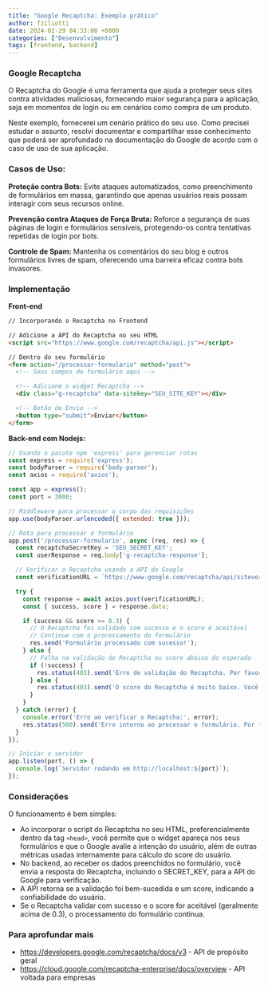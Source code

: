 ```yaml
---
title: "Google Recaptcha: Exemplo prático"
author: fziliotti
date: 2024-02-29 04:33:00 +0800
categories: ["Desenvolvimento"]
tags: [frontend, backend]
---
```



### Google Recaptcha

O Recaptcha do Google é uma ferramenta que ajuda a proteger seus sites contra atividades maliciosas, fornecendo maior segurança para a aplicação, seja em momentos de login ou em cenários como compra de um produto. 

Neste exemplo, fornecerei um cenário prático do seu uso. Como precisei estudar o assunto, resolvi documentar e compartilhar esse conhecimento que poderá ser aprofundado na documentação do Google de acordo com o caso de uso de sua aplicação.

### Casos de Uso:

**Proteção contra Bots:** Evite ataques automatizados, como preenchimento de formulários em massa, garantindo que apenas usuários reais possam interagir com seus recursos online.

**Prevenção contra Ataques de Força Bruta:** Reforce a segurança de suas páginas de login e formulários sensíveis, protegendo-os contra tentativas repetidas de login por bots.

**Controle de Spam:** Mantenha os comentários do seu blog e outros formulários livres de spam, oferecendo uma barreira eficaz contra bots invasores.

### Implementação


**Front-end**

```html
// Incorporando o Recaptcha no Frontend

// Adicione a API do Recaptcha no seu HTML
<script src="https://www.google.com/recaptcha/api.js"></script>

// Dentro do seu formulário
<form action="/processar-formulario" method="post">
  <!-- Seus campos de formulário aqui -->

  <!-- Adicione o widget Recaptcha -->
  <div class="g-recaptcha" data-sitekey="SEU_SITE_KEY"></div>

  <!-- Botão de Envio -->
  <button type="submit">Enviar</button>
</form>

```

**Back-end com Nodejs:**

```js
// Usando o pacote npm 'express' para gerenciar rotas
const express = require('express');
const bodyParser = require('body-parser');
const axios = require('axios');

const app = express();
const port = 3000;

// Middleware para processar o corpo das requisições
app.use(bodyParser.urlencoded({ extended: true }));

// Rota para processar o formulário
app.post('/processar-formulario', async (req, res) => {
  const recaptchaSecretKey = 'SEU_SECRET_KEY';
  const userResponse = req.body['g-recaptcha-response'];

  // Verificar o Recaptcha usando a API do Google
  const verificationURL = `https://www.google.com/recaptcha/api/siteverify?secret=${recaptchaSecretKey}&response=${userResponse}`;

  try {
    const response = await axios.post(verificationURL);
    const { success, score } = response.data;

    if (success && score >= 0.3) {
      // O Recaptcha foi validado com sucesso e o score é aceitável
      // Continue com o processamento do formulário
      res.send('Formulário processado com sucesso!');
    } else {
      // Falha na validação do Recaptcha ou score abaixo do esperado
      if (!success) {
        res.status(403).send('Erro de validação do Recaptcha. Por favor, tente novamente.');
      } else {
        res.status(403).send('O score do Recaptcha é muito baixo. Você parece ser um bot. Por favor, tente novamente.');
      }
    }
  } catch (error) {
    console.error('Erro ao verificar o Recaptcha:', error);
    res.status(500).send('Erro interno ao processar o formulário. Por favor, tente novamente mais tarde.');
  }
});

// Iniciar o servidor
app.listen(port, () => {
  console.log(`Servidor rodando em http://localhost:${port}`);
});

```

### Considerações

O funcionamento é bem simples:

- Ao incorporar o script do Recaptcha no seu HTML, preferencialmente dentro da tag `<head>`, você permite que o widget apareça nos seus formulários e que o Google avalie a intenção do usuário, além de outras métricas usadas internamente para cálculo do score do usuário.
- No backend, ao receber os dados preenchidos no formulário, você envia a resposta do Recaptcha, incluindo o SECRET_KEY, para a API do Google para verificação.
- A API retorna se a validação foi bem-sucedida e um score, indicando a confiabilidade do usuário.
- Se o Recaptcha validar com sucesso e o score for aceitável (geralmente acima de 0.3), o processamento do formulário continua.

### Para aprofundar mais

- https://developers.google.com/recaptcha/docs/v3 - API de propósito geral
- https://cloud.google.com/recaptcha-enterprise/docs/overview - API voltada para empresas